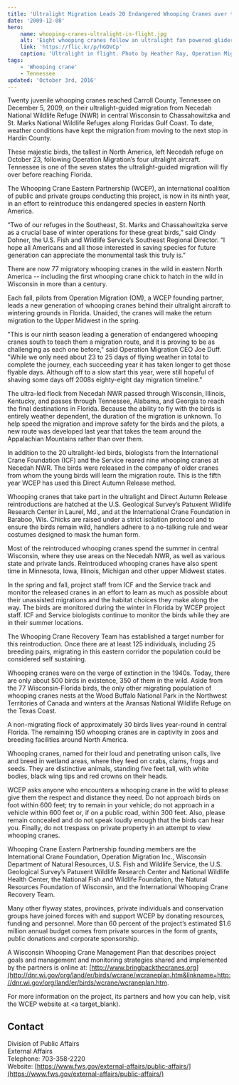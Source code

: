 ```yaml
---
title: 'Ultralight Migration Leads 20 Endangered Whooping Cranes over the Skies of Tennessee'
date: '2009-12-08'
hero:
    name: whooping-cranes-ultralight-in-flight.jpg
    alt: 'Eight whooping cranes follow an ultralight fan powered glider in Kentucky.'
    link: 'https://flic.kr/p/hGDVCp'
    caption: 'Ultralight in flight. Photo by Heather Ray, Operation Migration.'
tags:
    - 'Whooping crane'
    - Tennessee
updated: 'October 3rd, 2016'
---
```


Twenty juvenile whooping cranes reached Carroll County, Tennessee on December 5, 2009, on their ultralight-guided migration from Necedah National Wildlife Refuge (NWR) in central Wisconsin to Chassahowitzka and St. Marks National Wildlife Refuges along Floridas Gulf Coast. To date, weather conditions have kept the migration from moving to the next stop in Hardin County.

These majestic birds, the tallest in North America, left Necedah refuge on October 23, following Operation Migration’s four ultralight aircraft. Tennessee is one of the seven states the ultralight-guided migration will fly over before reaching Florida.

The Whooping Crane Eastern Partnership (WCEP), an international coalition of public and private groups conducting this project, is now in its ninth year, in an effort to reintroduce this endangered species in eastern North America.

“Two of our refuges in the Southeast, St. Marks and Chassahowitzka serve as a crucial base of winter operations for these great birds,” said Cindy Dohner, the U.S. Fish and Wildlife Service’s Southeast Regional Director. “I hope all Americans and all those interested in saving species for future generation can appreciate the monumental task this truly is.”

There are now 77 migratory whooping cranes in the wild in eastern North America -- including the first whooping crane chick to hatch in the wild in Wisconsin in more than a century.

Each fall, pilots from Operation Migration (OM), a WCEP founding partner, leads a new generation of whooping cranes behind their ultralight aircraft to wintering grounds in Florida. Unaided, the cranes will make the return migration to the Upper Midwest in the spring.

"This is our ninth season leading a generation of endangered whooping cranes south to teach them a migration route, and it is proving to be as challenging as each one before," said Operation Migration CEO Joe Duff. "While we only need about 23 to 25 days of flying weather in total to complete the journey, each succeeding year it has taken longer to get those flyable days. Although off to a slow start this year, were still hopeful of shaving some days off 2008s eighty-eight day migration timeline."

The ultra-led flock from Necedah NWR passed through Wisconsin, Illinois, Kentucky, and passes through Tennessee, Alabama, and Georgia to reach the final destinations in Florida. Because the ability to fly with the birds is entirely weather dependent, the duration of the migration is unknown. To help speed the migration and improve safety for the birds and the pilots, a new route was developed last year that takes the team around the Appalachian Mountains rather than over them.

In addition to the 20 ultralight-led birds, biologists from the International Crane Foundation (ICF) and the Service reared nine whooping cranes at Necedah NWR. The birds were released in the company of older cranes from whom the young birds will learn the migration route. This is the fifth year WCEP has used this Direct Autumn Release method.

Whooping cranes that take part in the ultralight and Direct Autumn Release reintroductions are hatched at the U.S. Geological Survey’s Patuxent Wildlife Research Center in Laurel, Md., and at the International Crane Foundation in Baraboo, Wis. Chicks are raised under a strict isolation protocol and to ensure the birds remain wild, handlers adhere to a no-talking rule and wear costumes designed to mask the human form.

Most of the reintroduced whooping cranes spend the summer in central Wisconsin, where they use areas on the Necedah NWR, as well as various state and private lands. Reintroduced whooping cranes have also spent time in Minnesota, Iowa, Illinois, Michigan and other upper Midwest states.

In the spring and fall, project staff from ICF and the Service track and monitor the released cranes in an effort to learn as much as possible about their unassisted migrations and the habitat choices they make along the way. The birds are monitored during the winter in Florida by WCEP project staff. ICF and Service biologists continue to monitor the birds while they are in their summer locations.

The Whooping Crane Recovery Team has established a target number for this reintroduction. Once there are at least 125 individuals, including 25 breeding pairs, migrating in this eastern corridor the population could be considered self sustaining.

Whooping cranes were on the verge of extinction in the 1940s. Today, there are only about 500 birds in existence, 350 of them in the wild. Aside from the 77 Wisconsin-Florida birds, the only other migrating population of whooping cranes nests at the Wood Buffalo National Park in the Northwest Territories of Canada and winters at the Aransas National Wildlife Refuge on the Texas Coast.

A non-migrating flock of approximately 30 birds lives year-round in central Florida. The remaining 150 whooping cranes are in captivity in zoos and breeding facilities around North America.

Whooping cranes, named for their loud and penetrating unison calls, live and breed in wetland areas, where they feed on crabs, clams, frogs and seeds. They are distinctive animals, standing five feet tall, with white bodies, black wing tips and red crowns on their heads.

WCEP asks anyone who encounters a whooping crane in the wild to please give them the respect and distance they need. Do not approach birds on foot within 600 feet; try to remain in your vehicle; do not approach in a vehicle within 600 feet or, if on a public road, within 300 feet. Also, please remain concealed and do not speak loudly enough that the birds can hear you. Finally, do not trespass on private property in an attempt to view whooping cranes.

Whooping Crane Eastern Partnership founding members are the International Crane Foundation, Operation Migration Inc., Wisconsin Department of Natural Resources, U.S. Fish and Wildlife Service, the U.S. Geological Survey’s Patuxent Wildlife Research Center and National Wildlife Health Center, the National Fish and Wildlife Foundation, the Natural Resources Foundation of Wisconsin, and the International Whooping Crane Recovery Team.

Many other flyway states, provinces, private individuals and conservation groups have joined forces with and support WCEP by donating resources, funding and personnel. More than 60 percent of the project’s estimated $1.6 million annual budget comes from private sources in the form of grants, public donations and corporate sponsorship.

A Wisconsin Whooping Crane Management Plan that describes project goals and management and monitoring strategies shared and implemented by the partners is online at: [http://www.bringbackthecranes.org](http://dnr.wi.gov/org/land/er/birds/wcrane/wcraneplan.htm&linkname=http://dnr.wi.gov/org/land/er/birds/wcrane/wcraneplan.htm</a>.</p> <p>For more information on the project, its partners and how you can help, visit the WCEP website at <a target_blank).

## Contact

Division of Public Affairs  
External Affairs  
Telephone: 703-358-2220  
Website: [https://www.fws.gov/external-affairs/public-affairs/](https://www.fws.gov/external-affairs/public-affairs/)
